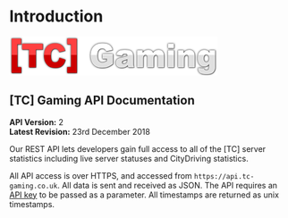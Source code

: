 # Introduction

![](../../.gitbook/assets/tc-gaming-logo-2x.png)

## \[TC\] Gaming API Documentation

**API Version:** 2  
**Latest Revision:** 23rd December 2018

Our REST API lets developers gain full access to all of the \[TC\] server statistics including live server statuses and CityDriving statistics.

All API access is over HTTPS, and accessed from `https://api.tc-gaming.co.uk`. All data is sent and received as JSON. The API requires an [API key](api-keys.md) to be passed as a parameter. All timestamps are returned as unix timestamps.

